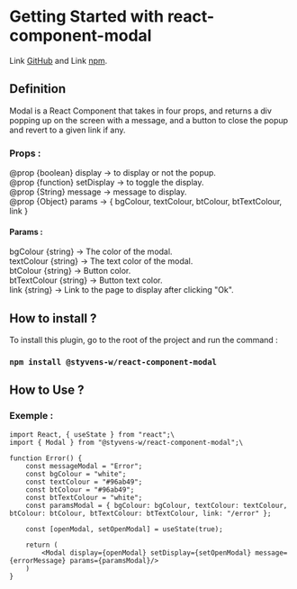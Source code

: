 # Getting Started with react-component-modal

Link [GitHub](https://github.com/styvens-w/react-plugin-modal) and Link [npm](https://www.npmjs.com/package/@styvens-w/react-component-modal).


## Definition

Modal is a React Component that takes in four props, and returns a div popping up on the screen with a message, and a button to close the popup and revert to a given link if any.

### Props :

@prop {boolean} display -> to display or not the popup.\
@prop {function} setDisplay -> to toggle the display.\
@prop {String} message -> message to display.\
@prop {Object} params -> { bgColour, textColour, btColour, btTextColour, link }

#### Params :
bgColour {string} -> The color of the modal.\
textColour {string} -> The text color of the modal.\
btColour {string} -> Button color.\
btTextColour {string} -> Button text color.\
link {string} -> Link to the page to display after clicking "Ok".


## How to install ?

To install this plugin, go to the root of the project and run the command :

### `npm install @styvens-w/react-component-modal`


## How to Use ?

### Exemple :

    import React, { useState } from "react";\
    import { Modal } from "@styvens-w/react-component-modal";\

    function Error() {
        const messageModal = "Error";
        const bgColour = "white";
        const textColour = "#96ab49";
        const btColour = "#96ab49";
        const btTextColour = "white";
        const paramsModal = { bgColour: bgColour, textColour: textColour, btColour: btColour, btTextColour: btTextColour, link: "/error" };
    
        const [openModal, setOpenModal] = useState(true);
    
        return (
            <Modal display={openModal} setDisplay={setOpenModal} message={errorMessage} params={paramsModal}/>
        )
    }
